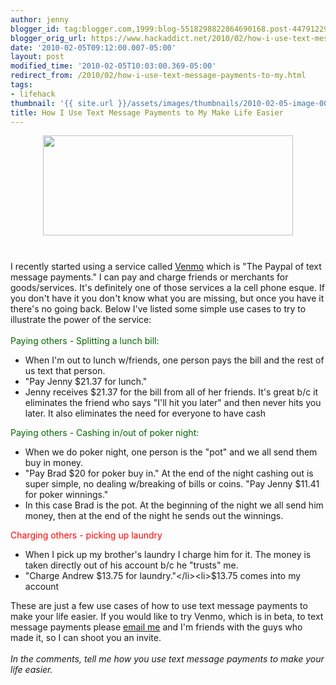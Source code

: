 ```yaml
---
author: jenny
blogger_id: tag:blogger.com,1999:blog-5518298822864690168.post-4479122995040580709
blogger_orig_url: https://www.hackaddict.net/2010/02/how-i-use-text-message-payments-to-my.html
date: '2010-02-05T09:12:00.007-05:00'
layout: post
modified_time: '2010-02-05T10:03:00.369-05:00'
redirect_from: /2010/02/how-i-use-text-message-payments-to-my.html
tags:
- lifehack
thumbnail: '{{ site.url }}/assets/images/thumbnails/2010-02-05-image-0000.jpg'
title: How I Use Text Message Payments to My Make Life Easier
---
```


<img alt="" border="0" id="BLOGGER_PHOTO_ID_5434767452494569314" src="{{ site.url }}/assets/images/2010-02-05-image-0000.jpg" style="display:block; margin:0px auto 10px; text-align:center; width: 400px; height: 160px;"/><br/><div>I recently started using a service called <a href="http://venmo.com/">Venmo</a> which is "The Paypal of text message payments."  I can pay and charge friends or merchants for goods/services.   It's definitely one of those services a la cell phone esque.  If you don't have it you don't know what you are missing, but once you have it there's no going back.   Below I've listed some simple use cases to try to illustrate the power of the service:</div><div><br/></div><div><span class="Apple-style-span" style="color:#006600;">Paying others - Splitting a lunch bill:</span></div><div><ul><li>When I'm out to lunch w/friends, one person pays the bill and the rest of us text that person.  </li><li>"Pay Jenny $21.37 for lunch."</li><li>Jenny receives $21.37 for the bill from all of her friends.  It's great b/c it eliminates the friend who says "I'll hit you later" and then never hits you later.   It also eliminates the need for everyone to have cash</li></ul><div><span class="Apple-style-span" style="color:#006600;">Paying others - Cashing in/out of poker night:</span></div><ul><li>When we do poker night, one person is the "pot" and we all send them buy in money.</li><li> "Pay Brad $20 for poker buy in."  At the end of the night cashing out is super simple, no dealing w/breaking of bills or coins. "Pay Jenny $11.41 for poker winnings."</li><li>In this case Brad is the pot.  At the beginning of the night we all send him money, then at the end of the night he sends out the winnings.</li></ul><div><span class="Apple-style-span" style="color:#FF0000;">Charging others - picking up laundry</span></div><ul><li>When I pick up my brother's laundry I charge him for it.  The money is taken directly out of his account b/c he "trusts" me.  </li><li>"Charge Andrew $13.75 for laundry."</li><li>$13.75 comes into my account </li></ul><div>These are just a few use cases of how to use text message payments to make your life easier.  If you would like to try Venmo, which is in beta, to text message payments please <a href="mailto:%20jennykortina@gmail.com">email me</a> and I'm friends with the guys who made it, so I can shoot you an invite. </div><div><br/></div><div><i>In the comments, tell me how you  use text message payments to make your life easier. </i></div></div>